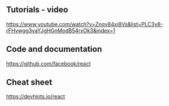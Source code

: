 ## Tutorials - video

https://www.youtube.com/watch?v=Znqv84xi8Vs&list=PLC3y8-rFHvwgg3vaYJgHGnModB54rxOk3&index=1

## Code and documentation

https://github.com/facebook/react

## Cheat sheet

https://devhints.io/react
